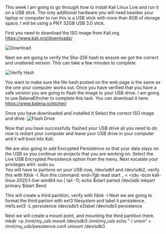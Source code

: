 This week I am going to go througih how to install Kali Linux Live and run it on a USB stick.  The only additional hardware you will need besides your laptop or computer to run this is a USB stick with more than 8GB of storage space.  I will be using a PNY 32GB USB 3.0 stick.

First you need to download the ISO image from Kali.org.
	https://www.kali.org/downloads/

![Download](https://v1ndl3r.github.io/CIT480/assets/Kali-1.PNG "Download Page")

Next we are going to verify the Sha-256 hash to ensure we got the correct and unaltered version.  This can take a few minutes to complete.

![Verify Hash](https://v1ndl3r.github.io/CIT480/assets/Kali-2.PNG "Check Hash")

You want to make sure the file hash posted on the web page is the same as the one your computer works out.
Once you have verified that you have a safe version you are going to flash the image to your USB drive.
I am going to use BalenaEthcher to complete this task. You can download it here:
	https://www.balena.io/etcher/

Once you have downloaded and installed it Select the correct ISO image and drive.
![Flash Drive](https://v1ndl3r.github.io/CIT480/assets/Kali-3.png "Flash Drive")

Now that you have successfully flashed your USB drive all you need to do now is restart your computer and leave your USB drive in your computer and it will boot into Kali.

We are also going to add Encrypted Persistence so that your data stays on the USB so you continue on projects that you are working on.
Select the Live USB Encrypted Persistence option from the menu.  Next escalate your privileges with: sudo su.  
You will have to partions on your USB now, /dev/sdb1 and /dev/sdb2, verify this with fdisk -l.
Run this command:
	end=7gb
	read start _ < <(du -bcm kali-linux-2020.1-live-amd64.iso | tail -1); echo $start
	parted /dev/sdb mkpart primary $start $end

This will create a third partition, verify with fdisk -l 
Next we are going to format the third partion with ext3 filesystem and label it persistence.
	mkfs.ext3 -L persistence /dev/sdb3
	e2label /dev/sdb3 persistence

Next we will create a mount point, and mounting the third partition there.
	mkdir =p /mnt/my_usb
	mount /dev/sdb3 /mnt/my_usb
	echo " / union" > /mnt/my_usb/pesistence.conf
	umount /dev/sdb3




	
